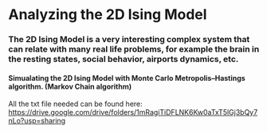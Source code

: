 # Analyzing the 2D Ising Model

### The 2D Ising Model is a very interesting complex system that can relate with many real life problems, for example the brain in the resting states, social behavior, airports dynamics, etc.

#### Simualating the 2D Ising Model with Monte Carlo Metropolis–Hastings algorithm. (Markov Chain algorithm)

All the txt file needed can be found here: https://drive.google.com/drive/folders/1mRagiTiDFLNK6Kw0aTxT5lGj3bQy7nLo?usp=sharing
